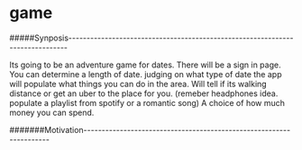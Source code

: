 # game
#####Synposis------------------------------------------------------------------------------

Its going to be an adventure game for dates. There will be a sign in page. You can determine a length of date. judging on what type of date the app will populate what things you can do in the area. Will tell if its walking distance or get an uber to the place for you. (remeber headphones idea. populate a playlist from spotify or a romantic song) A choice of how much money you can spend.

#######Motivation--------------------------------------------------------------------